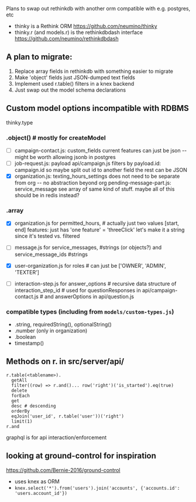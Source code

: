 Plans to swap out rethinkdb with another orm compatible
 with e.g. postgres, etc

* thinky is a Rethink ORM https://github.com/neumino/thinky
* thinky.r (and models.r) is the rethinkdbdash interface
    https://github.com/neumino/rethinkdbdash

## A plan to migrate:

 1. Replace array fields in rethinkdb with something easier to migrate
 2. Make 'object' fields just JSON-dumped text fields
 2. Implement used r.table() filters in a knex backend
 3. Just swap out the model schema declarations

## Custom model options incompatible with RDBMS

thinky.type

###  .object() # mostly for createModel

 - [ ] campaign-contact.js: custom_fields
          current features can just be json -- might be worth allowing jsonb in postgres
 - [ ] job-request.js: payload
          api/campaign.js filters by payload.id: campaign.id
          so maybe split out id to another field
          the rest can be JSON
 - [X] organization.js: texting_hours_settings
          does not need to be separate from org -- no abstraction beyond org
          pending-message-part.js: service_message
          see array of same kind of stuff.
          maybe all of this should be in redis instead?

### .array 

 - [X] organization.js
          for permitted_hours, # actually just two values [start, end]
          features: just has 'one feature' = 'threeClick'
             let's make it a string since it's tested vs. filtered
 - [ ] message.js for service_messages,
                     #strings (or objects?)
                  and service_message_ids
                     #strings

 - [X] user-organization.js for roles
         # can just be  ['OWNER', 'ADMIN', 'TEXTER']
 - [ ] interaction-step.js for answer_options
         # recursive data structure of interaction_step_id
         # used for questionResponses in api/campaign-contact.js
         #      and answerOptions in api/question.js

### compatible types (including from `models/custom-types.js`)
 *  .string, requiredString(), optionalString()
 *  .number (only in organization)
 *  .boolean
 *  timestamp()


## Methods on r. in src/server/api/

```
r.table(<tablename>).
  getAll
  filter((row) => r.and()... row('right')('is_started').eq(true)
  delete
  forEach
  get
  desc # descending
  orderBy
  eqJoin('user_id', r.table('user'))('right')
  limit(1)
r.and
```

graphql is for api interaction/enforcement

## looking at ground-control for inspiration

https://github.com/Bernie-2016/ground-control

* uses knex as ORM
* `knex.select('*').from('users').join('accounts', {'accounts.id': 'users.account_id'})`